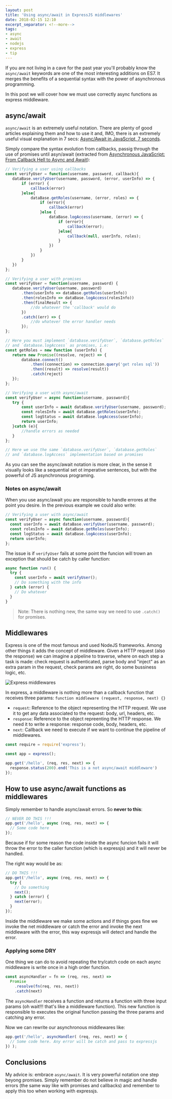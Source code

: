 ```yaml
---
layout: post
title: 'Using async/await in ExpressJS middlewares'
date: 2018-02-15 12:10
excerpt_separator: <!--more-->
tags:
- async
- await
- nodejs
- express
- tip
---
```


If you are not living in a cave for the past year you'll probably know the `async/await` keywords are one of the most interesting additions on ES7. It merges the benefits of a sequential syntax with the power of asynchronous programming.

In this post we will cover how we must use correctly async functions as express middleware.

<!--more-->

## async/await

`async/await` is an extremely useful notation. There are plenty of good articles explaining them and how to use it and, IMO, there is an extremely useful visual explanation in 7 secs: [Async/Await in JavaScript, 7 seconds](https://async-await.xyz/).

Simply compare the syntax evolution from callbacks, passig through the use of promises until asyn/await (extracted from [Asynchronous JavaScript: From Callback Hell to Async and Await](https://www.toptal.com/javascript/asynchronous-javascript-async-await-tutorial)):

```javascript
// Verifying a user using callbacks
const verifyUser = function(username, password, callback){
   dataBase.verifyUser(username, password, (error, userInfo) => {
       if (error) {
           callback(error)
       }else{
           dataBase.getRoles(username, (error, roles) => {
               if (error){
                   callback(error)
               }else {
                   dataBase.logAccess(username, (error) => {
                       if (error){
                           callback(error);
                       }else{
                           callback(null, userInfo, roles);
                       }
                   })
               }
           })
       }
   })
};
```

```javascript
// Verifying a user with promises
const verifyUser = function(username, password) {
   database.verifyUser(username, password)
       .then(userInfo => dataBase.getRoles(userInfo))
       .then(rolesInfo => dataBase.logAccess(rolesInfo))
       .then(finalResult => {
           //do whatever the 'callback' would do
       })
       .catch((err) => {
           //do whatever the error handler needs
       });
};

// Here you must implement `database.verifyUser`, `database.getRoles`
// and `database.logAccess` as promises, i.e:
const getRoles = new function (userInfo) {
   return new Promise((resolve, reject) => {
       database.connect()
           .then((connection) => connection.query('get roles sql'))
           .then((result) => resolve(result))
           .catch(reject)
   });
};
```

```javascript
// Verifying a user with async/await
const verifyUser = async function(username, password){
   try {
       const userInfo = await dataBase.verifyUser(username, password);
       const rolesInfo = await dataBase.getRoles(userInfo);
       const logStatus = await dataBase.logAccess(userInfo);
       return userInfo;
   }catch (e){
       //handle errors as needed
   }
};

// Here we use the same `database.verifyUser`, `database.getRoles`
// and `database.logAccess` implementation based on promises
```

As you can see the async/await notation is more clear, in the sense it visually looks like a sequential set ot imperative sentences, but with the powerful of JS asynchronous programing.

### Notes on async/await

When you use async/await you are responsible to handle errores at the point you desire. In the previous example we could also write:

```javascript
// Verifying a user with async/await
const verifyUser = async function(username, password){
  const userInfo = await dataBase.verifyUser(username, password);
  const rolesInfo = await dataBase.getRoles(userInfo);
  const logStatus = await dataBase.logAccess(userInfo);
  return userInfo;
};
```

The issue is if `verifyUser` fails at some point the funcion will trown an exception that should be catch by caller function:

```javascript
async function run() {
  try {
    const userInfo = await verifyUser();
    // Do something with the info
  } catch (error) {
    // Do whatever
  }
}
```

> Note: There is nothing new, the same way we need to use `.catch()` for promises.

## Middlewares

Express is one of the most famous and used NodeJS frameworks. Among other things it adds the concept of middleware. Given a HTTP request (also the response) we can imagine a pipeline to traverse, where on each step a task is made: check request is authenticated, parse body and "inject" as an extra param in the request, check params are right, do some bussiness logic, etc.

![Express middlewares](https://cdn-images-1.medium.com/max/1600/0*8HIzvtX-DA3C26uv.png)

In express, a middleware is nothing more than a callback function that receives three params: `function middleware (request, response, next) {}`

* `request`: Reference to the object representing the HTTP request. We use it to get any data associated to the request: body, url, headers, etc.
* `response`: Reference to the object repreenting the HTTP response. We need it to write a response: response code, body, headers, etc.
* `next`: Callback we need to execute if we want to continue the pipeline of middlewares.

```javascript
const require = require('express');

const app = express();

app.get('/hello', (req, res, next) => {
  response.status(200).end('This is a not async/await middleware')
});
```

## How to use async/await functions as middlewares

Simply remember to handle async/await errors. So **never to this**:

```javascript
// NEVER DO THIS !!!
app.get('/hello', async (req, res, next) => {
  // Some code here
});
```

Because if for some reason the code inside the async funcion fails it will throw the error to the caller function (which is expressjs) and it will never be handled.

The right way would be as:

```javascript
// DO THIS !!!
app.get('/hello', async (req, res, next) => {
  try {
    // Do something
    next();
  } catch (error) {
    next(error);
  }
});
```

Inside the middleware we make some actions and if things goes fine we invoke the net middleware or catch the error and invoke the next middleware with the error, this way expressjs will detect and handle the error.

### Applying some DRY

One thing we can do to avoid repeating the try/catch code on each async middleware is write once in a high order function.

```javascript
const asyncHandler = fn => (req, res, next) =>
  Promise
    .resolve(fn(req, res, next))
    .catch(next)
```

The `asyncHandler` receives a function and returns a function with three input params (oh wait!!! that's like a middleware function). This new function is responsible to executes the original function passing the three params and catching any error.

Now we can rewrite our asynchronous middlewares like:

```javascript
app.get('/hello', asyncHandler( (req, res, next) => {
  // Some code here. Any error will be catch and pass to expressjs
}) );
```

## Conclusions

My advice is: embrace `async/await`. It is very powerful notation one step beyong promises. Simply remember do not believe in magic and handle errors (the same way like with promises and callbacks) and remember to apply this too when working with expressjs.
